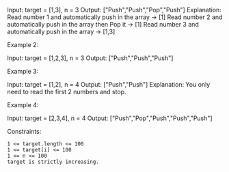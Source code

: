 Input: target = [1,3], n = 3
Output: ["Push","Push","Pop","Push"]
Explanation:
Read number 1 and automatically push in the array -> [1]
Read number 2 and automatically push in the array then Pop it -> [1]
Read number 3 and automatically push in the array -> [1,3]

Example 2:

Input: target = [1,2,3], n = 3
Output: ["Push","Push","Push"]

Example 3:

Input: target = [1,2], n = 4
Output: ["Push","Push"]
Explanation: You only need to read the first 2 numbers and stop.

Example 4:

Input: target = [2,3,4], n = 4
Output: ["Push","Pop","Push","Push","Push"]

Constraints:

    1 <= target.length <= 100
    1 <= target[i] <= 100
    1 <= n <= 100
    target is strictly increasing.
